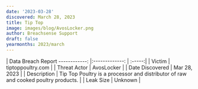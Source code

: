 ```yaml
---
date: '2023-03-28'
discovered: March 28, 2023
title: Tip Top
image: images/blog/AvosLocker.png
author: Breachsense Support
draft: false
yearmonths: 2023/march
---
```



| Data Breach Report
------------:     |:-------------:    | :-----:|
| Victim      | tiptoppoultry.com      | 
| Threat Actor      | AvosLocker      | 
| Date Discovered      | Mar 28, 2023      | 
| Description      | Tip Top Poultry is a processor and distributor of raw and cooked poultry products.      | 
| Leak Size      | Unknown      | 

